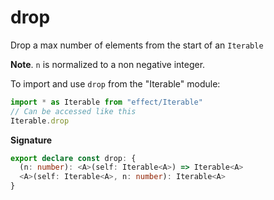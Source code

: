 # drop

Drop a max number of elements from the start of an `Iterable`

**Note**. `n` is normalized to a non negative integer.

To import and use `drop` from the "Iterable" module:

```ts
import * as Iterable from "effect/Iterable"
// Can be accessed like this
Iterable.drop
```

**Signature**

```ts
export declare const drop: {
  (n: number): <A>(self: Iterable<A>) => Iterable<A>
  <A>(self: Iterable<A>, n: number): Iterable<A>
}
```
